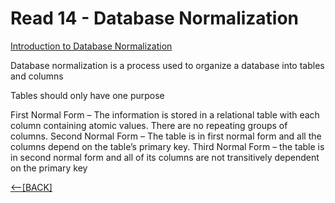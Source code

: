 # Read 14 - Database Normalization
 
[Introduction to Database Normalization](https://www.essentialsql.com/get-ready-to-learn-sql-database-normalization-explained-in-simple-english/)

Database normalization is a process used to organize a database into tables and columns

Tables should only have one purpose

First Normal Form – The information is stored in a relational table with each column containing atomic values. There are no repeating groups of columns.
Second Normal Form – The table is in first normal form and all the columns depend on the table’s primary key.
Third Normal Form – the table is in second normal form and all of its columns are not transitively dependent on the primary key

[&lt;--&#91;BACK&#93;](/README.md)
